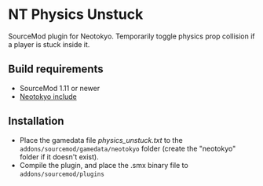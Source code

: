 # NT Physics Unstuck

SourceMod plugin for Neotokyo. Temporarily toggle physics prop collision if a player is stuck inside it.

## Build requirements

* SourceMod 1.11 or newer
* [Neotokyo include](https://github.com/softashell/sourcemod-nt-include)

## Installation

* Place the gamedata file *physics_unstuck.txt* to the `addons/sourcemod/gamedata/neotokyo` folder (create the "neotokyo" folder if it doesn't exist).
* Compile the plugin, and place the .smx binary file to `addons/sourcemod/plugins`

